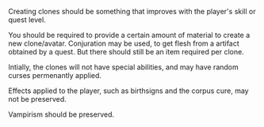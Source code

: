 Creating clones should be something that improves with the player's skill or quest level.

You should be required to provide a certain amount of material to create a new clone/avatar. Conjuration may be used, to get flesh from a artifact obtained by a quest. But there should still be an item required per clone.



Intially, the clones will not have special abilities, and may have random curses permenantly applied.

Effects applied to the player, such as birthsigns and the corpus cure, may not be preserved. 

Vampirism should be preserved.